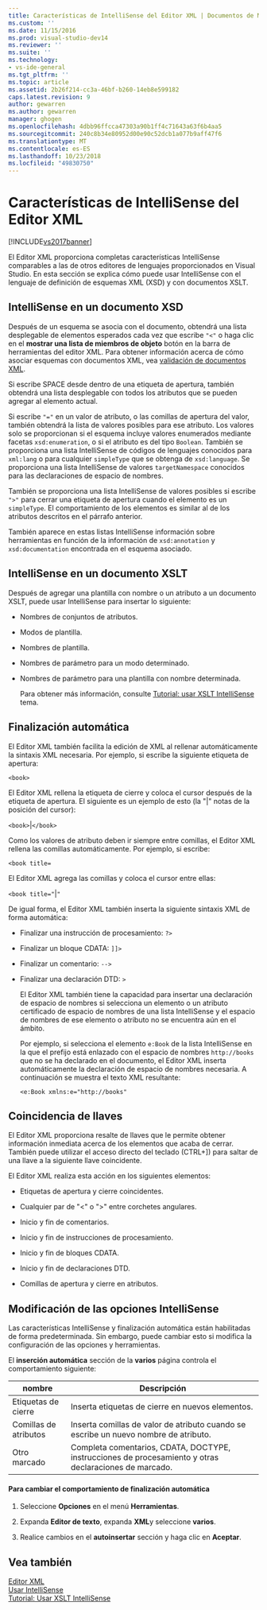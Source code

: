 ```yaml
---
title: Características de IntelliSense del Editor XML | Documentos de Microsoft
ms.custom: ''
ms.date: 11/15/2016
ms.prod: visual-studio-dev14
ms.reviewer: ''
ms.suite: ''
ms.technology:
- vs-ide-general
ms.tgt_pltfrm: ''
ms.topic: article
ms.assetid: 2b26f214-cc3a-46bf-b260-14eb8e599182
caps.latest.revision: 9
author: gewarren
ms.author: gewarren
manager: ghogen
ms.openlocfilehash: 4dbb96ffcca47303a90b1ff4c71643a63f6b4aa5
ms.sourcegitcommit: 240c8b34e80952d00e90c52dcb1a077b9aff47f6
ms.translationtype: MT
ms.contentlocale: es-ES
ms.lasthandoff: 10/23/2018
ms.locfileid: "49830750"
---
```

# <a name="xml-editor-intellisense-features"></a>Características de IntelliSense del Editor XML
[!INCLUDE[vs2017banner](../includes/vs2017banner.md)]

  
El Editor XML proporciona completas características IntelliSense comparables a las de otros editores de lenguajes proporcionados en Visual Studio. En esta sección se explica cómo puede usar IntelliSense con el lenguaje de definición de esquemas XML (XSD) y con documentos XSLT.  
  
## <a name="intellisense-in-an-xsd-document"></a>IntelliSense en un documento XSD  
 Después de un esquema se asocia con el documento, obtendrá una lista desplegable de elementos esperados cada vez que escribe `"<"` o haga clic en el **mostrar una lista de miembros de objeto** botón en la barra de herramientas del editor XML. Para obtener información acerca de cómo asociar esquemas con documentos XML, vea [validación de documentos XML](../xml-tools/xml-document-validation.md).  
  
 Si escribe SPACE desde dentro de una etiqueta de apertura, también obtendrá una lista desplegable con todos los atributos que se pueden agregar al elemento actual.  
  
 Si escribe `"="` en un valor de atributo, o las comillas de apertura del valor, también obtendrá la lista de valores posibles para ese atributo. Los valores solo se proporcionan si el esquema incluye valores enumerados mediante facetas `xsd:enumeration`, o si el atributo es del tipo `Boolean`. También se proporciona una lista IntelliSense de códigos de lenguajes conocidos para `xml:lang` o para cualquier `simpleType` que se obtenga de `xsd:language`. Se proporciona una lista IntelliSense de valores `targetNamespace` conocidos para las declaraciones de espacio de nombres.  
  
 También se proporciona una lista IntelliSense de valores posibles si escribe `">"` para cerrar una etiqueta de apertura cuando el elemento es un `simpleType`. El comportamiento de los elementos es similar al de los atributos descritos en el párrafo anterior.  
  
 También aparece en estas listas IntelliSense información sobre herramientas en función de la información de `xsd:annotation` y `xsd:documentation` encontrada en el esquema asociado.  
  
## <a name="intellisense-in-an-xslt-document"></a>IntelliSense en un documento XSLT  
 Después de agregar una plantilla con nombre o un atributo a un documento XSLT, puede usar IntelliSense para insertar lo siguiente:  
  
- Nombres de conjuntos de atributos.  
  
- Modos de plantilla.  
  
- Nombres de plantilla.  
  
- Nombres de parámetro para un modo determinado.  
  
- Nombres de parámetro para una plantilla con nombre determinada.  
  
  Para obtener más información, consulte [Tutorial: usar XSLT IntelliSense](../xml-tools/walkthrough-using-xslt-intellisense.md) tema.  
  
## <a name="auto-completion"></a>Finalización automática  
 El Editor XML también facilita la edición de XML al rellenar automáticamente la sintaxis XML necesaria. Por ejemplo, si escribe la siguiente etiqueta de apertura:  
  
 `<book>`  
  
 El Editor XML rellena la etiqueta de cierre y coloca el cursor después de la etiqueta de apertura. El siguiente es un ejemplo de esto (la "&#124;" notas de la posición del cursor):  
  
 `<book>`&#124;`</book>`  
  
 Como los valores de atributo deben ir siempre entre comillas, el Editor XML rellena las comillas automáticamente. Por ejemplo, si escribe:  
  
 `<book title=`  
  
 El Editor XML agrega las comillas y coloca el cursor entre ellas:  
  
 `<book title="`&#124;`"`  
  
 De igual forma, el Editor XML también inserta la siguiente sintaxis XML de forma automática:  
  
- Finalizar una instrucción de procesamiento: `?>`  
  
- Finalizar un bloque CDATA: `]]>`  
  
- Finalizar un comentario: `-->`  
  
- Finalizar una declaración DTD: `>`  
  
  El Editor XML también tiene la capacidad para insertar una declaración de espacio de nombres si selecciona un elemento o un atributo certificado de espacio de nombres de una lista IntelliSense y el espacio de nombres de ese elemento o atributo no se encuentra aún en el ámbito.  
  
  Por ejemplo, si selecciona el elemento `e:Book` de la lista IntelliSense en la que el prefijo está enlazado con el espacio de nombres `http://books` que no se ha declarado en el documento, el Editor XML inserta automáticamente la declaración de espacio de nombres necesaria. A continuación se muestra el texto XML resultante:  
  
  `<e:Book xmlns:e="http://books"`  
  
## <a name="brace-matching"></a>Coincidencia de llaves  
 El Editor XML proporciona resalte de llaves que le permite obtener información inmediata acerca de los elementos que acaba de cerrar. También puede utilizar el acceso directo del teclado (CTRL+]) para saltar de una llave a la siguiente llave coincidente.  
  
 El Editor XML realiza esta acción en los siguientes elementos:  
  
-   Etiquetas de apertura y cierre coincidentes.  
  
-   Cualquier par de "\<" o ">" entre corchetes angulares.  
  
-   Inicio y fin de comentarios.  
  
-   Inicio y fin de instrucciones de procesamiento.  
  
-   Inicio y fin de bloques CDATA.  
  
-   Inicio y fin de declaraciones DTD.  
  
-   Comillas de apertura y cierre en atributos.  
  
## <a name="modifying-the-intellisense-options"></a>Modificación de las opciones IntelliSense  
 Las características IntelliSense y finalización automática están habilitadas de forma predeterminada. Sin embargo, puede cambiar esto si modifica la configuración de las opciones y herramientas.  
  
 El **inserción automática** sección de la **varios** página controla el comportamiento siguiente:  
  
|nombre|Descripción|  
|----------|-----------------|  
|Etiquetas de cierre|Inserta etiquetas de cierre en nuevos elementos.|  
|Comillas de atributos|Inserta comillas de valor de atributo cuando se escribe un nuevo nombre de atributo.|  
|Otro marcado|Completa comentarios, CDATA, DOCTYPE, instrucciones de procesamiento y otras declaraciones de marcado.|  
  
#### <a name="to-change-the-auto-completion-behavior"></a>Para cambiar el comportamiento de finalización automática  
  
1.  Seleccione **Opciones** en el menú **Herramientas**.  
  
2.  Expanda **Editor de texto**, expanda **XML**y seleccione **varios**.  
  
3.  Realice cambios en el **autoinsertar** sección y haga clic en **Aceptar**.  
  
## <a name="see-also"></a>Vea también  
 [Editor XML](../xml-tools/xml-editor.md)   
 [Usar IntelliSense](../ide/using-intellisense.md)   
 [Tutorial: Usar XSLT IntelliSense](../xml-tools/walkthrough-using-xslt-intellisense.md)



